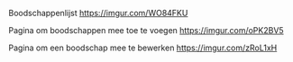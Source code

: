 Boodschappenlijst
https://imgur.com/WO84FKU

Pagina om boodschappen mee toe te voegen
https://imgur.com/oPK2BV5

Pagina om een boodschap mee te bewerken
https://imgur.com/zRoL1xH
